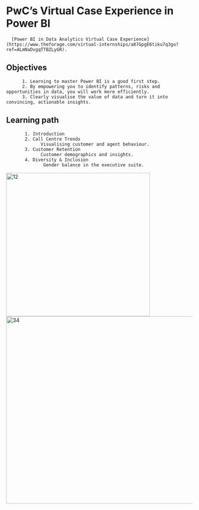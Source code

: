   # PwC’s Virtual Case Experience in Power BI 
      [Power BI in Data Analytics Virtual Case Experience](https://www.theforage.com/virtual-internships/a87GpgE6tiku7q3gu?ref=ALmNaDvgqTTBZLyGR).

  ## Objectives
  
  ```
        1. Learning to master Power BI is a good first step. 
        2. By empowering you to identify patterns, risks and opportunities in data, you will work more efficiently. 
        3. Clearly visualise the value of data and turn it into convincing, actionable insights.
   ```
   
   ## Learning path 
   ```
          1. Introduction
          2. Call Centre Trends
                Visualising customer and agent behaviour.
          3. Customer Retention
                Customer demographics and insights.
          4. Diversity & Inclusion
                 Gender balance in the executive suite.
   ```              
   
 
  
<img width="388" alt="12" src="https://user-images.githubusercontent.com/58165250/187295457-a11f8b0e-03bd-422e-9d8d-79551dabd12a.PNG">  <img width="507" alt="34" src="https://user-images.githubusercontent.com/58165250/187295452-098080e6-5e10-4230-aa13-86a374de9100.PNG">


